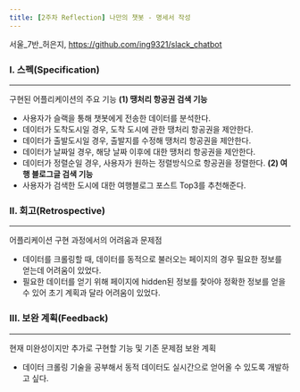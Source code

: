 ```yaml
---
title: [2주차 Reflection] 나만의 챗봇 - 명세서 작성
---
```


서울_7반_허은지, https://github.com/ing9321/slack_chatbot

### I. 스펙(Specification)
---
구현된 어플리케이션의 주요 기능
__(1) 땡처리 항공권 검색 기능__
 * 사용자가 슬랙을 통해 챗봇에게 전송한 데이터를 분석한다.
 * 데이터가 도착도시일 경우, 도착 도시에 관한 땡처리 항공권을 제안한다.
 * 데이터가 출발도시일 경우, 출발지를 수정해 땡처리 항공권을 제안한다.
 * 데이터가 날짜일 경우, 해당 날짜 이후에 대한 땡처리 항공권을 제안한다.
 * 데이터가 정렬순일 경우, 사용자가 원하는 정렬방식으로 항공권을 정렬한다.
__(2) 여행 블로그글 검색 기능__
 * 사용자가 검색한 도시에 대한 여행블로그 포스트 Top3를 추천해준다.
 
### II. 회고(Retrospective)
---
어플리케이션 구현 과정에서의 어려움과 문제점
 * 데이터를 크롤링할 때, 데이터를 동적으로 불러오는 페이지의 경우 필요한 정보를 얻는데 어려움이 있었다.
 * 필요한 데이터를 얻기 위해 페이지에 hidden된 정보를 찾아야 정확한 정보를 얻을 수 있어 초기 계획과 달라 어려움이 있었다.

### III. 보완 계획(Feedback)
---
현재 미완성이지만 추가로 구현할 기능 및 기존 문제점 보완 계획
 * 데이터 크롤링 기술을 공부해서 동적 데이터도 실시간으로 얻어올 수 있도록 개발하고 싶다.
